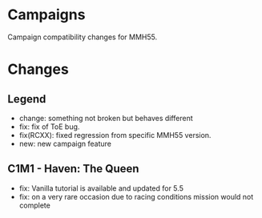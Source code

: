 # Campaigns
Campaign compatibility changes for MMH55.

# Changes

## Legend
- change: something not broken but behaves different
- fix: fix of ToE bug.
- fix(RCXX): fixed regression from specific MMH55 version.
- new: new campaign feature

## C1M1 - Haven: The Queen
- fix: Vanilla tutorial is available and updated for 5.5
- fix: on a very rare occasion due to racing conditions mission would not complete
